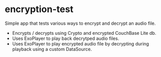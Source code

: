 # encryption-test
Simple app that tests various ways to encrypt and decrypt an audio file.
- Encrypts / decrypts using Crypto and encrypted CouchBase Lite db.
- Uses ExoPlayer to play back decrytped audio files.
- Uses ExoPlayer to play encrypted audio file by decrypting during playback 
using a custom DataSource.
